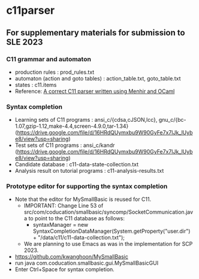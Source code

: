 # c11parser


## For supplementary materials for submission to SLE 2023 

### C11 grammar and automaton
 - production rules : prod_rules.txt
 - automaton (action and goto tables) : action_table.txt, goto_table.txt
 - states : c11.items
 - Reference: [A correct C11 parser written using Menhir and OCaml](https://github.com/jhjourdan/C11parser)

### Syntax completion
 - Learning sets of C11 programs : ansi_c/{cdsa,cJSON,lcc}, gnu_c/{bc-1.07,gzip-1.12,make-4.4,screen-4.9.0,tar-1.34} (https://drive.google.com/file/d/16HRdQUymxbu9W90GyFe7x7lJk_lUybe8/view?usp=sharing)
 - Test sets of C11 programs : ansi_c/kandr (https://drive.google.com/file/d/16HRdQUymxbu9W90GyFe7x7lJk_lUybe8/view?usp=sharing)
 - Candidate database : c11-data-state-collection.txt
 - Analysis result on tutorial programs : c11-analysis-results.txt

### Prototype editor for supporting the syntax completion
 - Note that the editor for MySmallBasic is reused for C11.
   * IMPORTANT: Change Line 53 of src/com/coducation/smallbasic/syncomp/SocketCommunication.java to point to the C11 database as follows:
     * syntaxManager = new SyntaxCompletionDataManager(System.getProperty("user.dir") + "/data/c11/c11-data-collection.txt"); 
   * We are planning to use Emacs as was in the implementation for SCP 2023.
 - https://github.com/kwanghoon/MySmallBasic
 - run java com.coducation.smallbasic.gui.MySmallBasicGUI
 - Enter Ctrl+Space for syntax completion.
 
